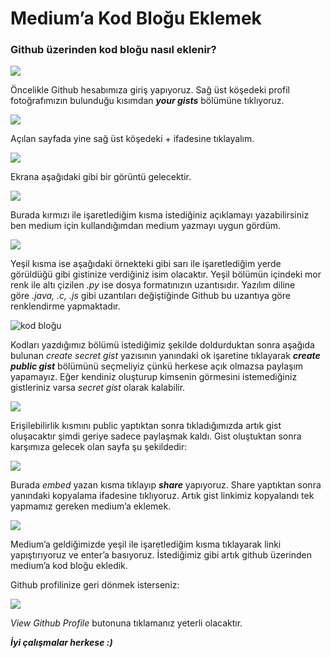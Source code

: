 Medium’a Kod Bloğu Eklemek
==========================

### Github üzerinden kod bloğu nasıl eklenir?

![](https://cdn-images-1.medium.com/max/800/0*5m_YiPcsAudEtQor)

Öncelikle Github hesabımıza giriş yapıyoruz. Sağ üst köşedeki profil fotoğrafımızın bulunduğu kısımdan **_your gists_** bölümüne tıklıyoruz.

![](https://cdn-images-1.medium.com/max/800/1*MiFfGJblp9vOpQ28sHU4Pg.png)

Açılan sayfada yine sağ üst köşedeki + ifadesine tıklayalım.

![](https://cdn-images-1.medium.com/max/800/1*8JDO8LuEBEE2Ewge14Jf4g.png)

Ekrana aşağıdaki gibi bir görüntü gelecektir.

![](https://cdn-images-1.medium.com/max/800/1*rp_Yr7gdGOMzSVBIxTJFbA.png)

Burada kırmızı ile işaretlediğim kısma istediğiniz açıklamayı yazabilirsiniz ben medium için kullandığımdan medium yazmayı uygun gördüm.

![](https://cdn-images-1.medium.com/max/800/1*K_TaaDWyqSKhbB-onJ3pfQ.png)

Yeşil kısma ise aşağıdaki örnekteki gibi sarı ile işaretlediğim yerde görüldüğü gibi gistinize verdiğiniz isim olacaktır. Yeşil bölümün içindeki mor renk ile altı çizilen _.py_ ise dosya formatınızın uzantısıdır. Yazılım diline göre _.java, .c, .js_ gibi uzantıları değiştiğinde Github bu uzantıya göre renklendirme yapmaktadır.

![kod bloğu](https://cdn-images-1.medium.com/max/800/1*MxPooXfblr_wz5VYoAXGlw.png)

Kodları yazdığımız bölümü istediğimiz şekilde doldurduktan sonra aşağıda bulunan _create secret gist_ yazısının yanındaki ok işaretine tıklayarak **_create public gist_** bölümünü seçmeliyiz çünkü herkese açık olmazsa paylaşım yapamayız. Eğer kendiniz oluşturup kimsenin görmesini istemediğiniz gistleriniz varsa _secret gist_ olarak kalabilir.

![](https://cdn-images-1.medium.com/max/800/1*xPTTJdHmu0wcpJbX_QwFxw.png)

Erişilebilirlik kısmını public yaptıktan sonra tıkladığımızda artık gist oluşacaktır şimdi geriye sadece paylaşmak kaldı. Gist oluştuktan sonra karşımıza gelecek olan sayfa şu şekildedir:

![](https://cdn-images-1.medium.com/max/800/1*74HyH2zxObKYJy91uT9yOA.png)

Burada _embed_ yazan kısma tıklayıp **_share_** yapıyoruz. Share yaptıktan sonra yanındaki kopyalama ifadesine tıklıyoruz. Artık gist linkimiz kopyalandı tek yapmamız gereken medium’a eklemek.

![](https://cdn-images-1.medium.com/max/800/1*Ep40cqftug6s_ii3KvqibQ.png)

Medium’a geldiğimizde yeşil ile işaretlediğim kısma tıklayarak linki yapıştırıyoruz ve enter’a basıyoruz. İstediğimiz gibi artık github üzerinden medium’a kod bloğu ekledik.

Github profilinize geri dönmek isterseniz:

![](https://cdn-images-1.medium.com/max/800/1*NK7MJj5DlmTGuXrOI2eMGA.png)

_View Github Profile_ butonuna tıklamanız yeterli olacaktır.

**_İyi çalışmalar herkese :)_**
